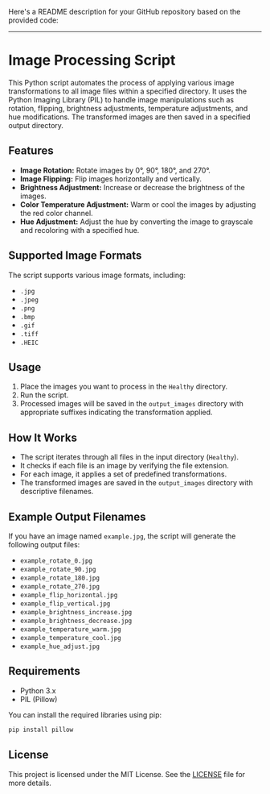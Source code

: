 Here's a README description for your GitHub repository based on the provided code:

---

# Image Processing Script

This Python script automates the process of applying various image transformations to all image files within a specified directory. It uses the Python Imaging Library (PIL) to handle image manipulations such as rotation, flipping, brightness adjustments, temperature adjustments, and hue modifications. The transformed images are then saved in a specified output directory.

## Features

- **Image Rotation:** Rotate images by 0°, 90°, 180°, and 270°.
- **Image Flipping:** Flip images horizontally and vertically.
- **Brightness Adjustment:** Increase or decrease the brightness of the images.
- **Color Temperature Adjustment:** Warm or cool the images by adjusting the red color channel.
- **Hue Adjustment:** Adjust the hue by converting the image to grayscale and recoloring with a specified hue.

## Supported Image Formats

The script supports various image formats, including:
- `.jpg`
- `.jpeg`
- `.png`
- `.bmp`
- `.gif`
- `.tiff`
- `.HEIC`

## Usage

1. Place the images you want to process in the `Healthy` directory.
2. Run the script.
3. Processed images will be saved in the `output_images` directory with appropriate suffixes indicating the transformation applied.

## How It Works

- The script iterates through all files in the input directory (`Healthy`).
- It checks if each file is an image by verifying the file extension.
- For each image, it applies a set of predefined transformations.
- The transformed images are saved in the `output_images` directory with descriptive filenames.

## Example Output Filenames

If you have an image named `example.jpg`, the script will generate the following output files:
- `example_rotate_0.jpg`
- `example_rotate_90.jpg`
- `example_rotate_180.jpg`
- `example_rotate_270.jpg`
- `example_flip_horizontal.jpg`
- `example_flip_vertical.jpg`
- `example_brightness_increase.jpg`
- `example_brightness_decrease.jpg`
- `example_temperature_warm.jpg`
- `example_temperature_cool.jpg`
- `example_hue_adjust.jpg`

## Requirements

- Python 3.x
- PIL (Pillow)

You can install the required libraries using pip:

```bash
pip install pillow
```

## License

This project is licensed under the MIT License. See the [LICENSE](LICENSE) file for more details.

